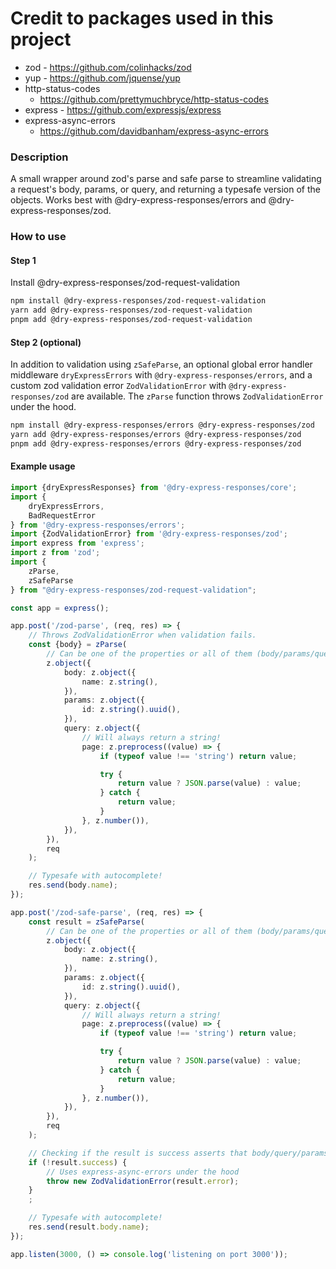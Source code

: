 # Credit to packages used in this project

- zod - https://github.com/colinhacks/zod
- yup - https://github.com/jquense/yup
- http-status-codes
	- https://github.com/prettymuchbryce/http-status-codes
- express - https://github.com/expressjs/express
- express-async-errors
	- https://github.com/davidbanham/express-async-errors

### Description

A small wrapper around zod's parse and safe parse to streamline
validating a request's body, params, or query, and returning a
typesafe version of the objects. Works best with
@dry-express-responses/errors and @dry-express-responses/zod.

### How to use

#### Step 1

Install @dry-express-responses/zod-request-validation

```bash
npm install @dry-express-responses/zod-request-validation
yarn add @dry-express-responses/zod-request-validation
pnpm add @dry-express-responses/zod-request-validation
```

#### Step 2 (optional)

In addition to validation using ```zSafeParse```, an optional global
error handler middleware ```dryExpressErrors```
with ```@dry-express-responses/errors```,
and a custom zod validation error ```ZodValidationError```
with ```@dry-express-responses/zod``` are available. The ```zParse```
function throws ```ZodValidationError``` under the hood.

```bash
npm install @dry-express-responses/errors @dry-express-responses/zod
yarn add @dry-express-responses/errors @dry-express-responses/zod
pnpm add @dry-express-responses/errors @dry-express-responses/zod
```

#### Example usage

```typescript
import {dryExpressResponses} from '@dry-express-responses/core';
import {
	dryExpressErrors,
	BadRequestError
} from '@dry-express-responses/errors';
import {ZodValidationError} from '@dry-express-responses/zod';
import express from 'express';
import z from 'zod';
import {
	zParse,
	zSafeParse
} from "@dry-express-responses/zod-request-validation";

const app = express();

app.post('/zod-parse', (req, res) => {
	// Throws ZodValidationError when validation fails.
	const {body} = zParse(
		// Can be one of the properties or all of them (body/params/query).
		z.object({
			body: z.object({
				name: z.string(),
			}),
			params: z.object({
				id: z.string().uuid(),
			}),
			query: z.object({
				// Will always return a string!
				page: z.preprocess((value) => {
					if (typeof value !== 'string') return value;

					try {
						return value ? JSON.parse(value) : value;
					} catch {
						return value;
					}
				}, z.number()),
			}),
		}),
		req
	);

	// Typesafe with autocomplete!
	res.send(body.name);
});

app.post('/zod-safe-parse', (req, res) => {
	const result = zSafeParse(
		// Can be one of the properties or all of them (body/params/query).
		z.object({
			body: z.object({
				name: z.string(),
			}),
			params: z.object({
				id: z.string().uuid(),
			}),
			query: z.object({
				// Will always return a string!
				page: z.preprocess((value) => {
					if (typeof value !== 'string') return value;

					try {
						return value ? JSON.parse(value) : value;
					} catch {
						return value;
					}
				}, z.number()),
			}),
		}),
		req
	);

	// Checking if the result is success asserts that body/query/params are on the result object.
	if (!result.success) {
		// Uses express-async-errors under the hood
		throw new ZodValidationError(result.error);
	}
	;

	// Typesafe with autocomplete!
	res.send(result.body.name);
});

app.listen(3000, () => console.log('listening on port 3000'));
```
